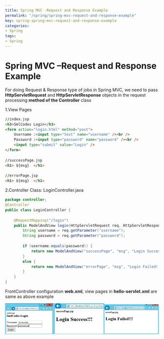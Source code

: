 ```yaml
---
title: Spring MVC -Request and Response Example
permalink: "/spring/spring-mvc-request-and-response-example"
key: spring-spring-mvc-request-and-response-example
categories:
- Spring
tags:
- Spring
---
```


Spring MVC –Request and Response Example
==========================================

For doing Request & Response type of jobs in Spring MVC, we need to pass
**HttpServletRequest** and **HttpServletResponse** objects in the request
processing **method of the Controller** class

1.View Pages
```html
//index.jsp
<h3>SmlCodes Login</h3>
<form action="login.html" method="post">
	Username :<input type="text" name="username" /><br /> 
	Password :<input type="password" name="password" /><br /> 
	<input type="submit" value="Login" />	
</form>

//successPage.jsp
<h1> ${msg}  </h1>

//errorPage.jsp
<h1> ${msg}  </h1>
```


2.Controller Class: LoginController.java 
```java
package controller;
@Controller
public class LoginController {

	@RequestMapping("/login")
	public ModelAndView login(HttpServletRequest req, HttpServletResponse res) {
		String username = req.getParameter("username");
		String password = req.getParameter("password");

		if (username.equals(password)) {
			return new ModelAndView("successPage", "msg", "Login Success!!!");
		}
		else {
			return new ModelAndView("errorPage", "msg", "Login Failed!!!");
		}
	}
}
```

FrontController configuration **web.xml**, view pages in **hello-servlet.xml**
are same as above example

![E:\\Users\\satyacodes\\Pictures\\12.png](media/c47aa12ebaa7f7d069081b8e31fc8b56.png)
